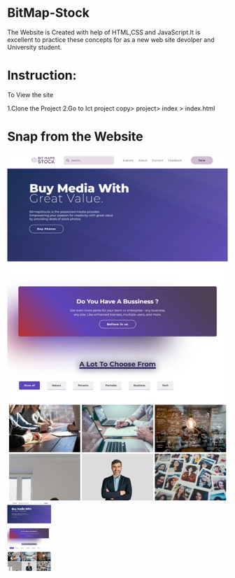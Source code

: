# BitMap-Stock
The Website is Created with help of HTML,CSS and JavaScript.It is excellent to practice these concepts for as a new web site devolper and University student.

# Instruction:
To View the site

1.Clone the Project
2.Go to Ict project copy> project> index > index.html


# Snap from the Website
![Snapshot Website](Website/image.png )
<img src="website/image.png" alt="Snap from the Website" width="100"/>
